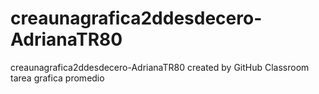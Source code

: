 # creaunagrafica2ddesdecero-AdrianaTR80
creaunagrafica2ddesdecero-AdrianaTR80 created by GitHub Classroom
tarea grafica promedio
